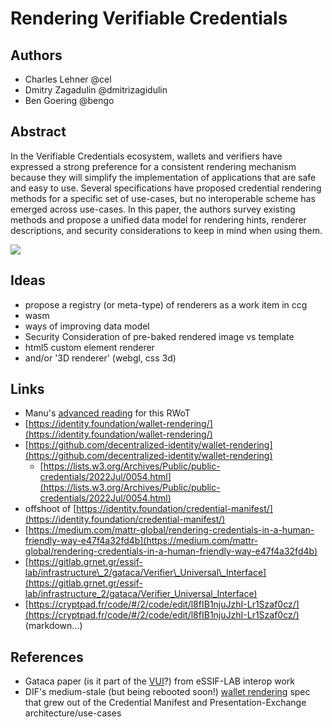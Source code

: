 # Rendering Verifiable Credentials

## Authors

*   Charles Lehner @cel
*   Dmitry Zagadulin @dmitrizagidulin      
*   Ben Goering @bengo

## Abstract  

In the Verifiable Credentials ecosystem, wallets and verifiers have expressed a strong preference for a consistent rendering mechanism because they will simplify the implementation of applications that are safe and easy to use. Several specifications have proposed credential rendering methods for a specific set of use-cases, but no interoperable scheme has emerged across use-cases. In this paper, the authors survey existing methods and propose a unified data model for rendering hints, renderer descriptions, and security considerations to keep in mind when using them.  

![](https://i.imgur.com/h5OdKoq.png)

## Ideas  

*   propose a registry (or meta-type) of renderers as a work item in ccg  
*   wasm  
*   ways of improving data model  
*   Security Consideration of pre-baked rendered image vs template  
*   html5 custom element renderer  
*   and/or '3D renderer' (webgl, css 3d)

## Links  

*   Manu's [advanced reading](https://github.com/WebOfTrustInfo/rwot11-the-hague/blob/master/advance-readings/rendering-verifiable-credentials.md) for this RWoT   
*   [https://identity.foundation/wallet-rendering/](https://identity.foundation/wallet-rendering/)  
  *   [https://github.com/decentralized-identity/wallet-rendering](https://github.com/decentralized-identity/wallet-rendering)  
      *   [https://lists.w3.org/Archives/Public/public-credentials/2022Jul/0054.html](https://lists.w3.org/Archives/Public/public-credentials/2022Jul/0054.html)
  *   offshoot of [https://identity.foundation/credential-manifest/](https://identity.foundation/credential-manifest/)  
*   [https://medium.com/mattr-global/rendering-credentials-in-a-human-friendly-way-e47f4a32fd4b](https://medium.com/mattr-global/rendering-credentials-in-a-human-friendly-way-e47f4a32fd4b)  
*   [https://gitlab.grnet.gr/essif-lab/infrastructure\_2/gataca/Verifier\_Universal\_Interface](https://gitlab.grnet.gr/essif-lab/infrastructure_2/gataca/Verifier_Universal_Interface)  
*   [https://cryptpad.fr/code/#/2/code/edit/l8fIB1njuJzhI-Lr1Szaf0cz/](https://cryptpad.fr/code/#/2/code/edit/l8fIB1njuJzhI-Lr1Szaf0cz/) (markdown...)  
    
## References  

*   Gataca paper (is it part of the [VUI](https://github.com/gataca-io/vui-core)?) from eSSIF-LAB interop work   
*   DIF's medium-stale (but being rebooted soon!) [wallet rendering](https://identity.foundation/wallet-rendering/) spec that grew out of the Credential Manifest and Presentation-Exchange architecture/use-cases  
